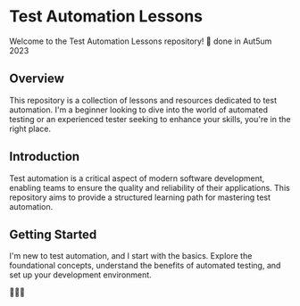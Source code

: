 # Test Automation Lessons

Welcome to the Test Automation Lessons repository! 🚀 done in Aut5um 2023

## Overview

This repository is a collection of lessons and resources dedicated to test automation. I'm a beginner looking to dive into the world of automated testing or an experienced tester seeking to enhance your skills, you're in the right place.


## Introduction

Test automation is a critical aspect of modern software development, enabling teams to ensure the quality and reliability of their applications. This repository aims to provide a structured learning path for mastering test automation.

## Getting Started

I'm new to test automation, and I start with the basics. Explore the foundational concepts, understand the benefits of automated testing, and set up your development environment.


🚀🔧🤖
